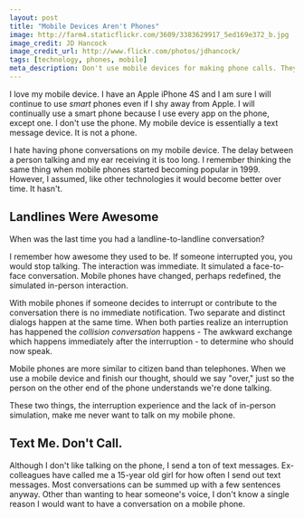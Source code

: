 ```yaml
---
layout: post
title: "Mobile Devices Aren't Phones"
image: http://farm4.staticflickr.com/3609/3383629917_5ed169e372_b.jpg
image_credit: JD Hancock
image_credit_url: http://www.flickr.com/photos/jdhancock/
tags: [technology, phones, mobile]
meta_description: Don't use mobile devices for making phone calls. They are much better at the other things they do.
---
```


I love my mobile device. I have an Apple iPhone 4S and I am sure I will continue to use _smart_ phones even if I shy away from Apple. I will continually use a smart phone because I use every app on the phone, except one. I don't use the phone. My mobile device is essentially a text message device. It is not a phone. 

I hate having phone conversations on my mobile device. The delay between a person talking and my ear receiving it is too long. I remember thinking the same thing when mobile phones started becoming popular in 1999. However, I assumed, like other technologies it would become better over time. It hasn't.

## Landlines Were Awesome

When was the last time you had a landline-to-landline conversation? 

I remember how awesome they used to be. If someone interrupted you, you would stop talking. The interaction was immediate. It simulated a face-to-face conversation. Mobile phones have changed, perhaps redefined, the simulated in-person interaction. 

With mobile phones if someone decides to interrupt or contribute to the conversation there is no immediate notification. Two separate and distinct dialogs happen at the same time. When both parties realize an interruption has happened the _collision conversation_ happens - The awkward exchange which happens immediately after the interruption - to determine who should now speak.

Mobile phones are more similar to citizen band than telephones. When we use a mobile device and finish our thought, should we say "over," just so the person on the other end of the phone understands we're done talking. 

These two things, the interruption experience and the lack of in-person simulation, make me never want to talk on my mobile phone.

## Text Me. Don't Call.

Although I don't like talking on the phone, I send a ton of text messages. Ex-colleagues have called me a 15-year old girl for how often I send out text messages. Most conversations can be summed up with a few sentences anyway. Other than wanting to hear someone's voice, I don't know a single reason I would want to have a conversation on a mobile phone.

